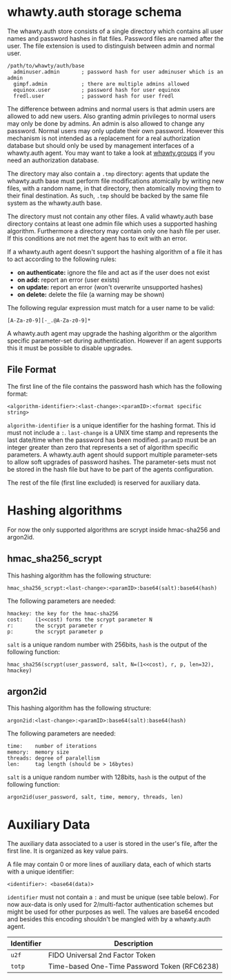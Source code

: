 # whawty.auth storage schema

The whawty.auth store consists of a single directory which contains all
user names and password hashes in flat files. Password files are named
after the user. The file extension is used to distinguish between admin
and normal user.

    /path/to/whawty/auth/base
      adminuser.admin       ; password hash for user adminuser which is an admin
      gimpf.admin           ; there are multiple admins allowed
      equinox.user          ; password hash for user equinox
      fredl.user            ; password hash for user fredl

The difference between admins and normal users is that admin users are
allowed to add new users. Also granting admin privileges to normal users
may only be done by admins. An admin is also allowed to change any password.
Normal users may only update their own password.
However this mechanism is not intended as a replacement for a real authorization
database but should only be used by management interfaces of a whawty.auth agent.
You may want to take a look at [whawty.groups](https://github.com/whawty/groups)
if you need an authorization database.

The directory may also contain a `.tmp` directory: agents that update
the whawty.auth base must perform file modifications atomically by
writing new files, with a random name, in that directory, then
atomically moving them to their final destination.  As such, `.tmp`
should be backed by the same file system as the whawty.auth base.

The directory must not contain any other files. A valid whawty.auth base
directory contains at least one admin file which uses a supported hashing
algorithm.
Furthermore a directory may contain only one hash file per user.
If this conditions are not met the agent has to exit with an error.

If a whawty.auth agent doesn't support the hashing algorithm of a file it has
to act according to the following rules:

- **on authenticate:** ignore the file and act as if the user does not exist
- **on add:** report an error (user exists)
- **on update:** report an error (won't overwrite unsupported hashes)
- **on delete:** delete the file (a warning may be shown)

The following regular expression must match for a user name to be valid:

    [A-Za-z0-9][-_.@A-Za-z0-9]*

A whawty.auth agent may upgrade the hashing algorithm or the algorithm specific
parameter-set during authentication. However if an agent supports this it must
be possible to disable upgrades.


## File Format

The first line of the file contains the password hash which has the following format:

    <algorithm-identifier>:<last-change>:<paramID>:<format specific string>

`algorithm-identifier` is a unique identifier for the hashing format. This id must
not include a `:`. `last-change` is a UNIX time stamp and represents the last
date/time when the password has been modified. `paramID` must be an integer greater
than zero that represents a set of algorithm specific parameters.
A whawty.auth agent should support multiple parameter-sets to allow soft upgrades
of password hashes. The parameter-sets must not be stored in the hash file but have
to be part of the agents configuration.

The rest of the file (first line excluded) is reserved for auxiliary data.


# Hashing algorithms

For now the only supported algorithms are scrypt inside hmac-sha256 and argon2id.

## hmac_sha256_scrypt

This hashing algorithm has the following structure:

    hmac_sha256_scrypt:<last-change>:<paramID>:base64(salt):base64(hash)

The following parameters are needed:

    hmackey: the key for the hmac-sha256
    cost:    (1<<cost) forms the scrypt parameter N
    r:       the scrypt parameter r
    p:       the scrypt parameter p

`salt` is a unique random number with 256bits, `hash` is the output of the following
function:

    hmac_sha256(scrypt(user_password, salt, N=(1<<cost), r, p, len=32), hmackey)

## argon2id

This hashing algorithm has the following structure:

    argon2id:<last-change>:<paramID>:base64(salt):base64(hash)

The following parameters are needed:

    time:    number of iterations
    memory:  memory size
    threads: degree of paralellism
    len:     tag length (should be > 16bytes)

`salt` is a unique random number with 128bits, `hash` is the output of the following
function:

    argon2id(user_password, salt, time, memory, threads, len)


# Auxiliary Data

The auxiliary data associated to a user is stored in the user's file, after the
first line.  It is organized as key value pairs.

A file may contain 0 or more lines of auxiliary data,
each of which starts with a unique identifier:

    <identifier>: <base64(data)>

`identifier` must not contain a `:` and must be unique (see table below). For now
aux-data is only used for 2/multi-factor authentication schemes but might be used
for other purposes as well. The values are base64 encoded and besides this encoding
shouldn't be mangled with by a whawty.auth agent.


| Identifier | Description                                  |
|------------|----------------------------------------------|
| `u2f`      | FIDO Universal 2nd Factor Token              |
| `totp`     | Time-based One-Time Password Token (RFC6238) |

